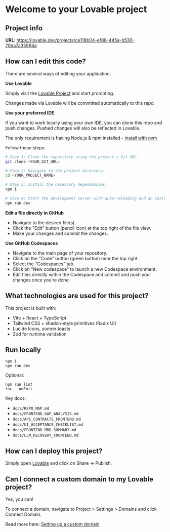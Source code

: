 # Welcome to your Lovable project

## Project info

**URL**: https://lovable.dev/projects/ce118b04-ef88-445a-b530-70ba7a35994a

## How can I edit this code?

There are several ways of editing your application.

**Use Lovable**

Simply visit the [Lovable Project](https://lovable.dev/projects/ce118b04-ef88-445a-b530-70ba7a35994a) and start prompting.

Changes made via Lovable will be committed automatically to this repo.

**Use your preferred IDE**

If you want to work locally using your own IDE, you can clone this repo and push changes. Pushed changes will also be reflected in Lovable.

The only requirement is having Node.js & npm installed - [install with nvm](https://github.com/nvm-sh/nvm#installing-and-updating)

Follow these steps:

```sh
# Step 1: Clone the repository using the project's Git URL.
git clone <YOUR_GIT_URL>

# Step 2: Navigate to the project directory.
cd <YOUR_PROJECT_NAME>

# Step 3: Install the necessary dependencies.
npm i

# Step 4: Start the development server with auto-reloading and an instant preview.
npm run dev
```

**Edit a file directly in GitHub**

- Navigate to the desired file(s).
- Click the "Edit" button (pencil icon) at the top right of the file view.
- Make your changes and commit the changes.

**Use GitHub Codespaces**

- Navigate to the main page of your repository.
- Click on the "Code" button (green button) near the top right.
- Select the "Codespaces" tab.
- Click on "New codespace" to launch a new Codespace environment.
- Edit files directly within the Codespace and commit and push your changes once you're done.

## What technologies are used for this project?

This project is built with:

- Vite + React + TypeScript
- Tailwind CSS + shadcn-style primitives (Radix UI)
- Lucide Icons, sonner toasts
- Zod for runtime validation

## Run locally

```
npm i
npm run dev
```

Optional:

```
npm run lint
tsc --noEmit
```

Key docs:

- `docs/REPO_MAP.md`
- `docs/FRONTEND_GAP_ANALYSIS.md`
- `docs/API_CONTRACTS_FRONTEND.md`
- `docs/UI_ACCEPTANCE_CHECKLIST.md`
- `docs/FRONTEND_MRD_SUMMARY.md`
- `docs/LLM_RECOVERY_FRONTEND.md`

## How can I deploy this project?

Simply open [Lovable](https://lovable.dev/projects/ce118b04-ef88-445a-b530-70ba7a35994a) and click on Share -> Publish.

## Can I connect a custom domain to my Lovable project?

Yes, you can!

To connect a domain, navigate to Project > Settings > Domains and click Connect Domain.

Read more here: [Setting up a custom domain](https://docs.lovable.dev/tips-tricks/custom-domain#step-by-step-guide)
